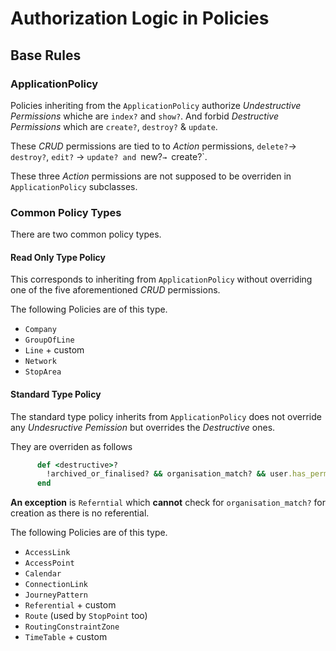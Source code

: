 
# Authorization Logic in Policies

## Base Rules

### ApplicationPolicy

Policies inheriting from the `ApplicationPolicy` authorize _Undestructive_ _Permissions_ whiche are `index?` and
`show?`. And forbid _Destructive_ _Permissions_ which are `create?`, `destroy?` & `update`.

These _CRUD_ permissions are tied to to _Action_ permissions, `delete?`→ `destroy?`, `edit?` → `update? and `new?`→ `create?`.

These three _Action_ permissions are not supposed to be overriden in `ApplicationPolicy` subclasses.


### Common Policy Types

There are two common policy types.

#### Read Only Type Policy

This corresponds to inheriting from  `ApplicationPolicy` without overriding one of the five aforementioned _CRUD_ permissions.

The following Policies are of this type.

  - `Company`
  - `GroupOfLine`
  - `Line` + custom
  - `Network`
  - `StopArea`

#### Standard Type Policy

The standard type policy inherits from `ApplicationPolicy` does not override any _Undesructive_ _Pemission_ but overrides the _Destructive_ ones.

They are overriden as follows

```ruby
      def <destructive>?
        !archived_or_finalised? && organisation_match? && user.has_permission('<resource in plural form>.<action>')
      end
```

**An exception** is `Referntial` which **cannot** check for `organisation_match?` for creation as there is no referential.

The following Policies are of this type.

  - `AccessLink`
  - `AccessPoint`
  - `Calendar`
  - `ConnectionLink`
  - `JourneyPattern`
  - `Referential` + custom
  - `Route` (used by `StopPoint` too)
  - `RoutingConstraintZone`
  - `TimeTable` + custom





